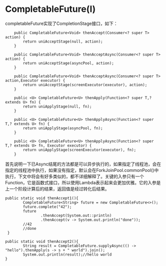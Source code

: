 # CompletableFuture\(Ⅰ\)

completableFuture实现了CompletionStage接口，如下：

```
    public CompletableFuture<Void> thenAccept(Consumer<? super T> action) {
        return uniAcceptStage(null, action);
    }

    public CompletableFuture<Void> thenAcceptAsync(Consumer<? super T> action) {
        return uniAcceptStage(asyncPool, action);
    }

    public CompletableFuture<Void> thenAcceptAsync(Consumer<? super T> action,Executor executor) {
        return uniAcceptStage(screenExecutor(executor), action);
    }
    
    public <U> CompletableFuture<U> thenApply(Function<? super T,? extends U> fn) {
        return uniApplyStage(null, fn);
    }

    public <U> CompletableFuture<U> thenApplyAsync(Function<? super T,? extends U> fn) {
        return uniApplyStage(asyncPool, fn);
    }

    public <U> CompletableFuture<U> thenApplyAsync(Function<? super T,? extends U> fn, Executor executor) {
        return uniApplyStage(screenExecutor(executor), fn);
    }
```

首先说明一下已Async结尾的方法都是可以异步执行的，如果指定了线程池，会在指定的线程池中执行，如果没有指定，默认会在ForkJoinPool.commonPool\(\)中执行，下文中将会有好多类似的，都不详细解释了。关键的入参只有一个Function，它是函数式接口，所以使用Lambda表示起来会更加优雅。它的入参是上一个阶段计算后的结果，返回值是经过转化后结果。

```
public static void thenAccept1(){
        CompletableFuture<String> future = new CompletableFuture<>();
        future.complete("42");
        future
                .thenAccept(System.out::println)
                .thenAccept(v -> System.out.println("done"));
        //42
        //done
 }

public static void thenAccept2(){
        String result = CompletableFuture.supplyAsync(() -> "hello").thenApply(s -> s + " world").join();
        System.out.println(result);//hello world
}
```



